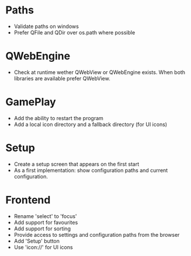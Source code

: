 Paths
=====

- Validate paths on windows
- Prefer QFile and QDir over os.path where possible

QWebEngine
==========

- Check at runtime wether QWebView or QWebEngine exists. When both libraries are available prefer QWebView.


GamePlay
========

- Add the ability to restart the program
- Add a local icon directory and a fallback directory (for UI icons)

Setup
=====
- Create a setup screen that appears on the first start
- As a first implementation: show configuration paths
  and current configuration.

Frontend
========

- Rename 'select' to 'focus'
- Add support for favourites
- Add support for sorting
- Provide access to settings and configuration paths from the browser
- Add 'Setup' button
- Use 'icon://' for UI icons
